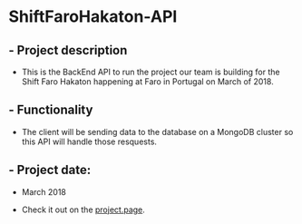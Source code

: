 # ShiftFaroHakaton-API

## - Project description

+ This is the BackEnd API to run the project our team is building for the Shift Faro Hakaton happening at Faro in Portugal on March of 2018.

## - Functionality

+ The client will be sending data to the database on a MongoDB cluster so this API will handle those resquests.

## - Project date:

+ March 2018

+ Check it out on the [project.page](https://shiftfaroapp-api.herokuapp.com/).
